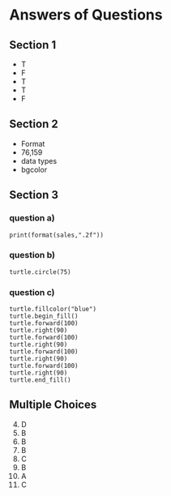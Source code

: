 # Answers of Questions
## Section 1
- T
- F
- T
- T
- F
## Section 2
- Format
- 76,159
- data types
- bgcolor
## Section 3
### question a)
`print(format(sales,".2f"))`
### question b)
`turtle.circle(75)`
### question c)
``` 
turtle.fillcolor("blue")
turtle.begin_fill()
turtle.forward(100)
turtle.right(90)
turtle.forward(100)
turtle.right(90)
turtle.forward(100)
turtle.right(90)
turtle.forward(100)
turtle.right(90)
turtle.end_fill() 
```
## Multiple Choices
4. D
5. B
6. B
7. B
8. C
9. B
10. A
11. C
